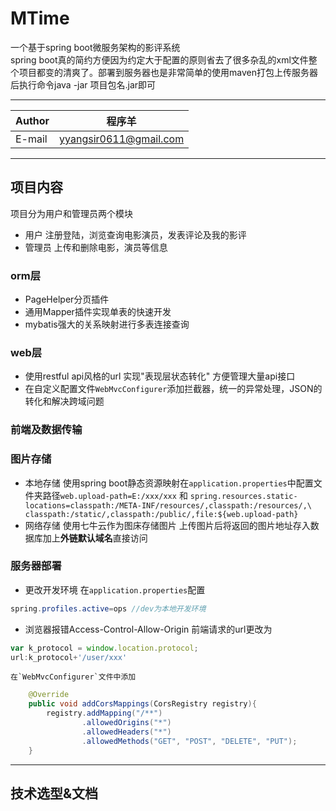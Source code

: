 # MTime
一个基于spring boot微服务架构的影评系统<br>
spring boot真的简约方便因为约定大于配置的原则省去了很多杂乱的xml文件整个项目都变的清爽了。部署到服务器也是非常简单的使用maven打包上传服务器后执行命令java -jar 项目包名.jar即可

---

|Author|程序羊|
|---|---
|E-mail|yyangsir0611@gmail.com

----------

## 项目内容
项目分为用户和管理员两个模块<br>

 - 用户 注册登陆，浏览查询电影演员，发表评论及我的影评
 - 管理员 上传和删除电影，演员等信息

### orm层

 - PageHelper分页插件
 - 通用Mapper插件实现单表的快速开发
 - mybatis强大的关系映射进行多表连接查询

### web层

 - 使用restful api风格的url 实现"表现层状态转化" 方便管理大量api接口 
 - 在自定义配置文件`WebMvcConfigurer`添加拦截器，统一的异常处理，JSON的转化和解决跨域问题 

### 前端及数据传输

### 图片存储

 - 本地存储 
     使用spring boot静态资源映射在`application.properties`中配置文件夹路径`web.upload-path=E:/xxx/xxx` 和 `spring.resources.static-locations=classpath:/META-INF/resources/,classpath:/resources/,\
  classpath:/static/,classpath:/public/,file:${web.upload-path}`
 - 网络存储 
    使用七牛云作为图床存储图片 上传图片后将返回的图片地址存入数据库加上**外链默认域名**直接访问



### 服务器部署

 - 更改开发环境 在`application.properties`配置
``` java
spring.profiles.active=ops //dev为本地开发环境
```
 - 浏览器报错Access-Control-Allow-Origin
    前端请求的url更改为
```js
var k_protocol = window.location.protocol;
url:k_protocol+'/user/xxx'
```
    在`WebMvcConfigurer`文件中添加
```java
    @Override
    public void addCorsMappings(CorsRegistry registry){
        registry.addMapping("/**")
                .allowedOrigins("*")
                .allowedHeaders("*")
                .allowedMethods("GET", "POST", "DELETE", "PUT");
    }
```


----------
## 技术选型&文档

